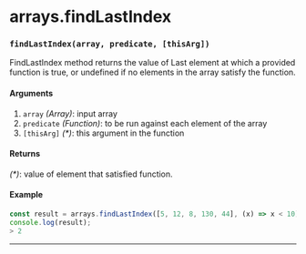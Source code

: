 # arrays.findLastIndex

<!-- div class="doc-container" -->

<!-- div -->


<!-- div -->

<h3 id="findlastindexarray-predicate-thisarg"><code>findLastIndex(array, predicate, [thisArg])</code></h3>

FindLastIndex method returns the value of Last element at which a provided function is true,
or undefined if no elements in the array satisfy the function.

#### Arguments
1. `array` *(Array)*: input array
2. `predicate` *(Function)*: to be run against each element of the array
3. `[thisArg]` *(&#42;)*: this argument in the function

#### Returns
*(&#42;)*: value of element that satisfied function.

#### Example
```js
const result = arrays.findLastIndex([5, 12, 8, 130, 44], (x) => x < 10);
console.log(result);
> 2
```
---

<!-- /div -->

<!-- /div -->

<!-- /div -->
